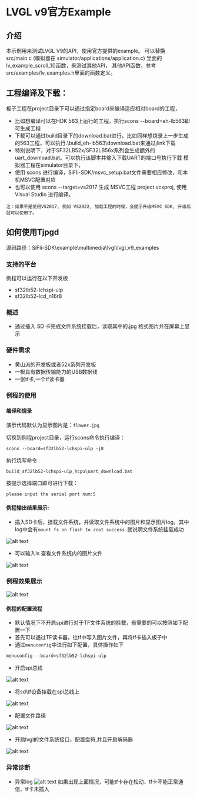 # LVGL v9官方Example
## 介绍
本示例用来测试LVGL V9的API，使用官方提供的example。
可以替换 src/main.c (模拟器在 simulator/applications/application.c) 里面的lv_example_scroll_1()函数，来测试其他API，
其他API函数，参考src/examples/lv_examples.h里面的函数定义。

## 工程编译及下载：
板子工程在project目录下可以通过指定board来编译适应相对board的工程，
- 比如想编译可以在HDK 563上运行的工程，执行scons --board=eh-lb563即可生成工程
- 下载可以通过build目录下的download.bat进行，比如同样想烧录上一步生成的563工程，可以执行.\build_eh-lb563\download.bat来通过jlink下载
- 特别说明下，对于SF32LB52x/SF32LB56x系列会生成额外的uart_download.bat。可以执行该脚本并输入下载UART的端口号执行下载
模拟器工程在simulator目录下，
- 使用 scons 进行编译，SiFli-SDK/msvc_setup.bat文件需要相应修改，和本机MSVC配置对应
- 也可以使用 scons --target=vs2017 生成 MSVC工程 project.vcxproj, 使用Visual Studio 进行编译。

```{note}
注：如果不是使用VS2017, 例如 VS2022, 加载工程的时候，会提示升级MSVC SDK, 升级后就可以使用了。
``` 

## 如何使用Tjpgd
源码路径：SiFli-SDK\example\multimedia\lvgl\lvgl_v9_examples
### 支持的平台
例程可以运行在以下开发板
* sf32lb52-lchspi-ulp
* sf32lb52-lcd_n16r8


### 概述
* 通过插入 SD 卡完成文件系统挂载后，读取其中的.jpg 格式图片并在屏幕上显示

### 硬件需求
* 黄山派的开发板或者52x系列开发板
* 一根具有数据传输能力的USB数据线
* 一张tf卡,一个tf读卡器

### 例程的使用
#### 编译和烧录
演示代码默认为显示图片是：``` flower.jpg ``` 

切换到例程project目录，运行scons命令执行编译：

```
scons --board=sf32lb52-lchspi-ulp -j8
```

执行烧写命令
```
build_sf32lb52-lchspi-ulp_hcpu\uart_download.bat
```

按提示选择端口即可进行下载：

```none
please input the serial port num:5
```

#### 例程输出结果展示:
* 插入SD卡后，挂载文件系统，并读取文件系统中的图片和显示图片log，其中log中会有`mount fs on flash to root success `就说明文件系统挂载成功

![alt text](assets/log1.png)

* 可以输入ls 查看文件系统内的图片文件

![alt text](assets/log2.png)

### 例程效果展示
![alt text](assets/demo.jpg)

#### 例程的配置流程
* 默认情况下不开启spi进行对于TF文件系统的挂载，有需要的可以按照如下配置一下
* 首先可以通过TF读卡器，往tf中写入图片文件，再将tf卡插入板子中
* 通过`menuconfig`中进行如下配置，具体操作如下
``` c
menuconfig --board=sf32lb52-lchspi-ulp
```
* 开启spi总线

![alt text](assets/V9_SPI.png)

* 将sd\tf设备挂载在spi总线上

![alt text](assets/V9_tf.png)

* 配置文件路径

![alt text](assets/V9_elm.png)

* 开启lvgl的文件系统接口，配置盘符,并且开启解码器

![alt text](assets/V9_posix.png)

### 异常诊断
* 异常log
![alt text](assets/log3.png)
如果出现上面情况，可能tf卡存在松动、tf卡不能正常通信、tf卡未插入